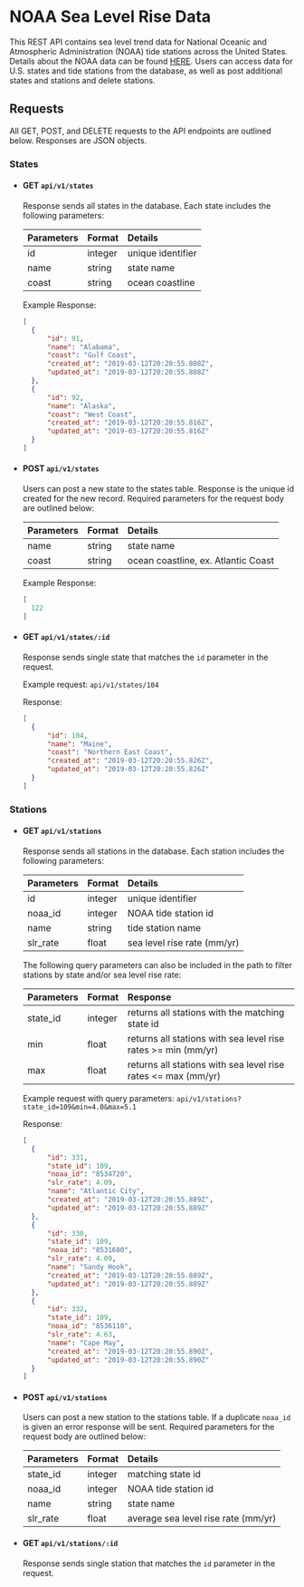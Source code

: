 # NOAA Sea Level Rise Data
This REST API contains sea level trend data for National Oceanic and Atmospheric Administration (NOAA) tide stations across the United States. Details about the NOAA data can be found [HERE](https://tidesandcurrents.noaa.gov/sltrends/sltrends_us.html). Users can access data for U.S. states and tide stations from the database, as well as post additional states and stations and delete stations.

## Requests
All GET, POST, and DELETE requests to the API endpoints are outlined below. Responses are JSON objects.

### States

* #### GET `api/v1/states`
  Response sends all states in the database. Each state includes the following parameters:
  
  | Parameters | Format  | Details           |
  | :----------|:--------|:------------------|
  | id         | integer | unique identifier |
  | name       | string  | state name        |
  | coast      | string  | ocean coastline   |
  
  Example Response:
  ```json
  [
    {
        "id": 91,
        "name": "Alabama",
        "coast": "Gulf Coast",
        "created_at": "2019-03-12T20:20:55.808Z",
        "updated_at": "2019-03-12T20:20:55.808Z"
    },
    {
        "id": 92,
        "name": "Alaska",
        "coast": "West Coast",
        "created_at": "2019-03-12T20:20:55.816Z",
        "updated_at": "2019-03-12T20:20:55.816Z"
    }
  ]
  ```
  
* #### POST `api/v1/states`
  Users can post a new state to the states table. Response is the unique id created for the new record. Required parameters for the request body are outlined below:
  
  | Parameters | Format  | Details                             |
  | :----------|:--------|:------------------------------------|
  | name       | string  | state name                          |
  | coast      | string  | ocean coastline, ex. Atlantic Coast |
  
  Example Response:
  ```json
  [
    122
  ]
  ```
  
* #### GET `api/v1/states/:id`
  Response sends single state that matches the `id` parameter in the request.
  
  Example request: `api/v1/states/104`
  
  Response:
  ```json
  [
    {
        "id": 104,
        "name": "Maine",
        "coast": "Northern East Coast",
        "created_at": "2019-03-12T20:20:55.826Z",
        "updated_at": "2019-03-12T20:20:55.826Z"
    }
  ]
  ```
  
### Stations

* #### GET `api/v1/stations`
  Response sends all stations in the database. Each station includes the following parameters:
  
  | Parameters | Format  | Details                     |
  | :----------|:--------|:----------------------------|
  | id         | integer | unique identifier           |
  | noaa_id    | integer | NOAA tide station id        |
  | name       | string  | tide station name           |
  | slr_rate   | float   | sea level rise rate (mm/yr) |
  
  The following query parameters can also be included in the path to filter stations by state and/or sea level rise rate:
  
  | Parameters | Format  | Response                                                      |
  | :----------|:--------|:--------------------------------------------------------------|
  | state_id   | integer | returns all stations with the matching state id               |
  | min        | float   | returns all stations with sea level rise rates >= min (mm/yr) |
  | max        | float   | returns all stations with sea level rise rates <= max (mm/yr) |
  
  Example request with query parameters: `api/v1/stations?state_id=109&min=4.0&max=5.1`
  
  Response:
  ```json
  [
    {
        "id": 331,
        "state_id": 109,
        "noaa_id": "8534720",
        "slr_rate": 4.09,
        "name": "Atlantic City",
        "created_at": "2019-03-12T20:20:55.889Z",
        "updated_at": "2019-03-12T20:20:55.889Z"
    },
    {
        "id": 330,
        "state_id": 109,
        "noaa_id": "8531680",
        "slr_rate": 4.09,
        "name": "Sandy Hook",
        "created_at": "2019-03-12T20:20:55.889Z",
        "updated_at": "2019-03-12T20:20:55.889Z"
    },
    {
        "id": 332,
        "state_id": 109,
        "noaa_id": "8536110",
        "slr_rate": 4.63,
        "name": "Cape May",
        "created_at": "2019-03-12T20:20:55.890Z",
        "updated_at": "2019-03-12T20:20:55.890Z"
    }
  ]
  ```
  
* #### POST `api/v1/stations`
  Users can post a new station to the stations table. If a duplicate `noaa_id` is given an error response will be sent. Required parameters for the request body are outlined below:
  
  | Parameters | Format  | Details                             |
  | :----------|:--------|:------------------------------------|
  | state_id   | integer | matching state id                   |
  | noaa_id    | integer | NOAA tide station id                |
  | name       | string  | state name                          |
  | slr_rate   | float   | average sea level rise rate (mm/yr) |
  
  
* #### GET `api/v1/stations/:id`
  Response sends single station that matches the `id` parameter in the request.

